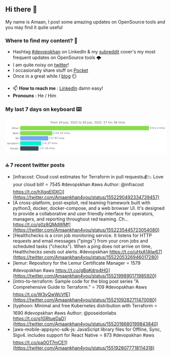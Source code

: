 <!--- [![Hits](https://hits.seeyoufarm.com/api/count/incr/badge.svg?url=https%3A%2F%2Fgithub.com%2Fakhan4u%2Fhit-counter&count_bg=%2379C83D&title_bg=%23555555&icon=&icon_color=%23E7E7E7&title=visits&edge_flat=false)](https://hits.seeyoufarm.com) --->

## Hi there 👋

My name is Amaan, I post some amazing updates on OpenSource tools and you may find it quite useful

### Where to find my content? 🤔

* Hashtag [#devopskhan](https://www.linkedin.com/feed/hashtag/devopskhan/) on LinkedIn & my [subreddit](https://www.reddit.com/r/devopskhan/) cover's my most frequent updates on OpenSource tools 🌩️
* I am quite noisy on [twitter](https://twitter.com/Amaankhan4you)!
* I occasionally share stuff on [Pocket](https://getpocket.com/@ej6g8d1dp2829A16a9Tf5d4T6bAMp3d8791rejDe86yem3bm4e14ex4fT4dluk29)
* Once in a great while I [blog](https://linuxparrot.com/) ⏲️


- 📫 **How to reach me** : [LinkedIn](https://www.linkedin.com/in/amaan-khan-linux-ninja) damn easy!
- **Pronouns** : He / Him

### My last 7 days on keyboard ⌨️

<img src="https://github.com/akhan4u/akhan4u/blob/main/images/stat.svg" alt="Amaan's Wakatime Activity!"/>

### 🔝 7 recent twitter posts
<!-- DEVDOJO:START -->
- [infracost: Cloud cost estimates for Terraform in pull requests💰📉 Love your cloud bill!
⭐️ 7545
#devopskhan #aws
Author: @infracost
https://t.co/hXgqEl0XCi](https://twitter.com/Amaankhan4you/status/1552290492334739457)
- [A cross-platform, post-exploit, red teaming framework built with python3, docker, docker-compose, and a web browser UI. It&#39;s designed to provide a collaborative and user friendly interface for operators, managers, and reporting throughout red teaming. Ch… https://t.co/g0z8QMdWMf](https://twitter.com/Amaankhan4you/status/1552235445723054080)
- [Healthchecks is a cron job monitoring service. It listens for HTTP requests and email messages &lpar;&quot;pings&quot;&rpar; from your cron jobs and scheduled tasks &lpar;&quot;checks&quot;&rpar;. When a ping does not arrive on time, Healthchecks sends out alerts. #devopskhan https://t.co/uHxA1Alw67](https://twitter.com/Amaankhan4you/status/1552205326946017280)
- [lemur: Repository for the Lemur Certificate Manager
⭐️ 1579
#devopskhan #aws
https://t.co/gBqKdrp4HG](https://twitter.com/Amaankhan4you/status/1552199890171985920)
- [intro-to-terraform: Sample code for the blog post series &quot;A Comprehensive Guide to Terraform.&quot;
⭐️ 709
#devopskhan #aws
https://t.co/W3yQwWcVfE](https://twitter.com/Amaankhan4you/status/1552109282711470080)
- [typhoon: Minimal and free Kubernetes distribution with Terraform
⭐️ 1690
#devopskhan #aws
Author: @poseidonlabs
https://t.co/g1GRtueDaD](https://twitter.com/Amaankhan4you/status/1552018680199843840)
- [aws-mobile-appsync-sdk-js: JavaScript library files for Offline, Sync, Sigv4. includes support for React Native
⭐️ 873
#devopskhan #aws
https://t.co/pa0OT7mCE1](https://twitter.com/Amaankhan4you/status/1551928077718114318)
<!-- DEVDOJO:END -->

<!-- ![Amaan's GitHub stats](https://github-readme-stats.vercel.app/api?username=akhan4u&count_private=true&show_icons=true&hide=contribs) -->
